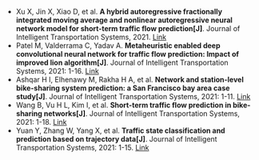 * Xu X, Jin X, Xiao D, et al. <b>A hybrid autoregressive fractionally integrated moving average and nonlinear autoregressive neural network model for short-term traffic flow prediction[J]</b>. Journal of Intelligent Transportation Systems, 2021. [Link](https://www.tandfonline.com/doi/full/10.1080/15472450.2021.1977639)
* Patel M, Valderrama C, Yadav A. <b>Metaheuristic enabled deep convolutional neural network for traffic flow prediction: Impact of improved lion algorithm[J]</b>. Journal of Intelligent Transportation Systems, 2021: 1-16. [Link](https://www.tandfonline.com/doi/abs/10.1080/15472450.2021.1974857)
* Ashqar H I, Elhenawy M, Rakha H A, et al. <b>Network and station-level bike-sharing system prediction: a San Francisco bay area case study[J]</b>. Journal of Intelligent Transportation Systems, 2021: 1-11. [Link](https://www.tandfonline.com/doi/abs/10.1080/15472450.2021.1948412)
* Wang B, Vu H L, Kim I, et al. <b>Short-term traffic flow prediction in bike-sharing networks[J]</b>. Journal of Intelligent Transportation Systems, 2021: 1-18. [Link](https://www.tandfonline.com/doi/abs/10.1080/15472450.2021.1904921)
* Yuan Y, Zhang W, Yang X, et al. <b>Traffic state classification and prediction based on trajectory data[J]</b>. Journal of Intelligent Transportation Systems, 2021: 1-15. [Link](https://www.tandfonline.com/doi/abs/10.1080/15472450.2021.1955210)
